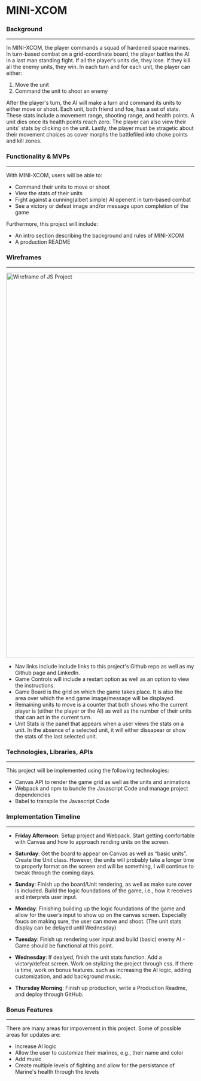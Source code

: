 # MINI-XCOM

### Background
-------

In MINI-XCOM, the player commands a squad of hardened space marines. In turn-based combat on a grid-coordinate board, 
the player battles the AI in a last man standing fight.  If all the player’s units die, they lose. If they kill all the enemy units, they win. In each turn and for each unit, the player can either:

  1) Move the unit
  2) Command the unit to shoot an enemy

After the player's turn, the AI will make a turn and command its units to either move or shoot. Each unit, both friend and foe, has a set of stats. These stats include a movement range, shooting range, and health points. A unit dies once its health points reach zero. The player can also view their units' stats by clicking on the unit. Lastly, the player must be stragetic about their movement choices as cover morphs the battlefiled into choke points and kill zones.


### Functionality & MVPs
-------
With MINI-XCOM, users will be able to:
* Command their units to move or shoot
* View the stats of their units
* Fight against a cunning(albeit simple) AI openent in turn-based combat
* See a victory or defeat image and/or message upon completion of the game

Furthermore, this project will include: 
* An intro section describing the background and rules of MINI-XCOM
* A production README

### Wireframes
------
<img width="1029" alt="Wireframe of JS Project" src="https://user-images.githubusercontent.com/79245580/155656120-da29e2b5-b34e-4e11-84d3-fbe4229e6527.png">

* Nav links include include links to this project's Github repo as well as my Github page and LinkedIn. 
* Game Controls will include a restart option as well as an option to view the instructions.
* Game Board is the grid on which the game takes place. It is also the area over which the end game image/message will be displayed.
* Remaining units to move is a counter that both shows who the current player is (either the player or the AI) as well as the number of their units that can act in the current turn. 
* Unit Stats is the panel that appears when a user views the stats on a unit. In the absence of a selected unit, it will either dissapear or show the stats of the last selected unit.

### Technologies, Libraries, APIs
------
This project will be implemented using the following technologies: 
* Canvas API to render the game grid as well as the units and animations
* Webpack and npm to bundle the Javascript Code and manage project dependencies
* Babel to transpile the Javascript Code

### Implementation Timeline 
------
* **Friday Afternoon**: Setup project and Webpack. Start getting comfortable with Canvas and how to approach rending units on the screen.

* **Saturday**: Get the board to appear on Canvas as well as “basic units”. Create the Unit class. However, the units will probably take a longer time to properly format on the screen and will be something, I will continue to tweak through the coming days.

* **Sunday**: Finish up the board/Unit rendering, as well as make sure cover is included. Build the logic foundations of the game, i.e., how it receives and interprets user input.

* **Monday**: Finishing building up the logic foundations of the game and allow for the user’s input to show up on the canvas screen. Especially foucs on making sure, the user can move and shoot. (The unit stats display can be delayed until Wednesday)

* **Tuesday**: Finish up rendering user input and build (basic) enemy AI - Game should be functional at this point. 

* **Wednesday**: If dealyed, finish the unit stats function. Add a victory/defeat screen. Work on stylizing the project through css. 
If there is time, work on bonus features. such as increasing the AI logic, adding customization, and add background music.

* **Thursday Morning**: Finish up production, write a Production Readme, and deploy through GitHub.

### Bonus Features
------ 

There are many areas for impovement in this project. Some of possible areas for updates are:
* Increase AI logic
* Allow the user to customize their marines, e.g., their name and color
* Add music
* Create multiple levels of fighting and allow for the persistance of Marine's health through the levels



